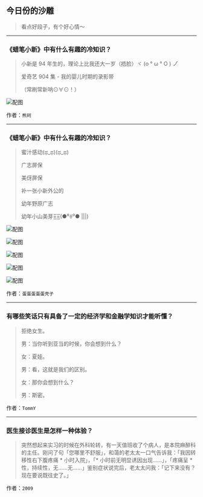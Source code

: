 ## 今日份的沙雕

> 看点好段子，有个好心情～


 
---

### 《蜡笔小新》中有什么有趣的冷知识？

> 小新是 94 年生的，理论上比我还大一岁（捂脸）ヾ (o ° ω ° O ) ノ゙
> 
> 爱奇艺 904 集 - 我的婴儿时期的录影带
> 
> （常刷常新呐⊙∀⊙！）



![配图](http://pic1.zhimg.com/70/v2-1c89bb9575c8d3f070878a50a1255be0_b.jpg)


作者：`熊珂`

---

### 《蜡笔小新》中有什么有趣的冷知识？

> 蜜汁感动(ಥ_ಥ)(ಥ_ಥ)
> 
> 广志屏保
> 
> 美伢屏保
> 
> 补一张小新外公的
> 
> 幼年野原广志
> 
> 幼年小山美芽=͟͟͞͞=͟͟͞͞(●⁰ꈊ⁰● |||)



![配图](http://pic4.zhimg.com/70/f55249d208419b61ab089a78438a8567_b.jpg)



![配图](http://pic1.zhimg.com/70/0559b310563e7bbc0b212572e06cfbc4_b.jpg)



![配图](http://pic2.zhimg.com/70/v2-d9f450aabe1dcfa58ec908fc4d06e881_b.jpg)



![配图](http://pic2.zhimg.com/70/v2-1886f72692f0417bec25d64dd23bc431_b.jpg)



![配图](http://pic2.zhimg.com/70/v2-70ab3c58c5a6c98aba25b9670b9abfdd_b.jpg)


作者：`蛋蛋蛋蛋蛋壳子`

---

### 有哪些笑话只有具备了一定的经济学和金融学知识才能听懂？

> 拒绝女生。
> 
> 男：当你听到亚当的时候，你会想到什么？
> 
> 女：夏娃。
> 
> 男：看，这就是我们的区别。
> 
> 女：那你会想到什么？
> 
> 男：斯密。


作者：`TommY`

---

### 医生接诊医生是怎样一种体验？

> 突然想起来实习的时候在外科轮转，有一天值班收了个病人，是本院麻醉科的主任。刚问了句「您哪里不舒服」，和蔼的老太太一口气告诉我：「我因转移性右下腹疼痛 * 小时入院」，「* 小时前无明显诱因出现……」，「疼痛呈 * 性，持续性，无……无……」鉴别症状说完后，老太太问我：「记下来没有？现在要说既往史了。」


作者：`2009`